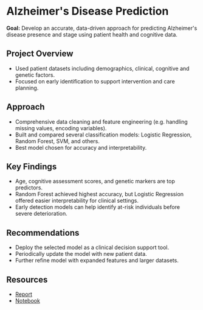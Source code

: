 # Alzheimer's Disease Prediction

**Goal:** Develop an accurate, data-driven approach for predicting Alzheimer's disease presence and stage using patient health and cognitive data.

## Project Overview
- Used patient datasets including demographics, clinical, cognitive and genetic factors.
- Focused on early identification to support intervention and care planning.

## Approach
- Comprehensive data cleaning and feature engineering (e.g. handling missing values, encoding variables).
- Built and compared several classification models: Logistic Regression, Random Forest, SVM, and others.
- Best model chosen for accuracy and interpretability.

## Key Findings
- Age, cognitive assessment scores, and genetic markers are top predictors.
- Random Forest achieved highest accuracy, but Logistic Regression offered easier interpretability for clinical settings.
- Early detection models can help identify at-risk individuals before severe deterioration.

## Recommendations
- Deploy the selected model as a clinical decision support tool.
- Periodically update the model with new patient data.
- Further refine model with expanded features and larger datasets.

## Resources
- [Report](https://github.com/thant-thiha/Alzheimers-Disease-Prediction/blob/main/Alzheimers-Disease-Prediction.pdf)
- [Notebook](https://github.com/thant-thiha/Alzheimers-Disease-Prediction/blob/main/Alzheimers-Disease-Prediction.ipynb)
